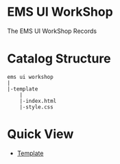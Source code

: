 # EMS UI WorkShop
The EMS UI WorkShop Records

# Catalog Structure
```
ems ui workshop
|
|-template
    |
    |-index.html
    |-style.css
```

# Quick View
* [Template](https://htmlpreview.github.io/?https://github.com/Jack-WangZhe/ems-ui-workshop/blob/main/template/index.html)